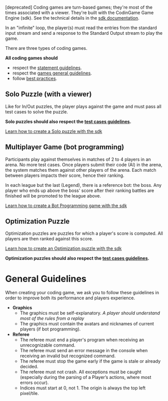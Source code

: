 [deprecated] Coding games are turn-based games; they're most of the times associated with a viewer. They're built with the CodinGame Game Engine (sdk). See the technical details in the [sdk documentation](https://www.codingame.com/playgrounds/25775/codingame-sdk-documentation).

In an "infinite" loop, the player(s) must read the entries from the standard input stream and send a response to the Standard Output stream to play the game.

There are three types of coding games.

**All coding games should**
- respect the [statement guidelines](pages/technical/statement.md#guidelines).
- respect the [games general guidelines](#guidelines).
- follow [best practices](#best-practice).

## Solo Puzzle (with a viewer)<a name="gameloop"/>

Like for In/Out puzzles, the player plays against the game and must pass all test cases to solve the puzzle.



**Solo puzzles should also respect the [test cases guidelines](pages/technical/testcase.md#guidelines).**

[Learn how to create a Solo puzzle with the sdk](https://www.codingame.com/playgrounds/25775/codingame-sdk-documentation/create-a-solo-game)

## Multiplayer Game (bot programming) <a name="ai"/>

Participants play against themselves in matches of 2 to 4 players in an arena. No more test cases. Once players submit their code (AI) in the arena, the system matches them against other players of the arena. Each match between players impacts their score, hence their ranking.

In each league but the last (Legend), there is a reference bot: the boss. Any player who ends up above the boss' score after their ranking battles are finished will be promoted to the league above.

[Learn how to create a Bot Programming game with the sdk](https://www.codingame.com/playgrounds/25775/codingame-sdk-documentation/create-a-multiplayer-game)

## Optimization Puzzle <a name="opti"/>

Optimization puzzles are puzzles for which a player's score is computed. All players are then ranked against this score.

[Learn how to create an Optimization puzzle with the sdk](https://www.codingame.com/playgrounds/25775/codingame-sdk-documentation/create-a-multiplayer-game)

**Optimization puzzles should also respect the [test cases guidelines](pages/technical/testcase.md#guidelines).**

# General Guidelines <a name="guidelines"/>

When creating your coding game, we ask you to follow these guidelines in order to improve both its performance and players experience.

- **Graphics**
  - The graphics must be self-explanatory. _A player should understand most of the rules from a replay_
  - The graphics must contain the avatars and nicknames of current players (if bot programming).
- **Referee**
  - The referee must end a player's program when receiving an unrecognizable command.
  - The referee must send an error message in the console when receiving an invalid but recognized command.
  - The referee must stop the game early if the game is stale or already decided.
  - The referee must not crash. All exceptions must be caught (especially during the parsing of a Player’s actions, where most errors occur).
  - Indices must start at 0, not 1. The origin is always the top left pixel/tile.


